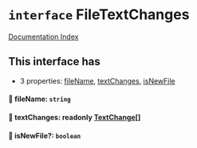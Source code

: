 # `interface` FileTextChanges

[Documentation Index](../README.md)

## This interface has

- 3 properties:
[fileName](#-filename-string),
[textChanges](#-textchanges-readonly-textchange),
[isNewFile](#-isnewfile-boolean)


#### 📄 fileName: `string`



#### 📄 textChanges: readonly [TextChange](../interface.TextChange/README.md)\[]



#### 📄 isNewFile?: `boolean`



